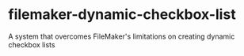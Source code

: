 # filemaker-dynamic-checkbox-list
A system that overcomes FileMaker's limitations on creating dynamic checkbox lists
